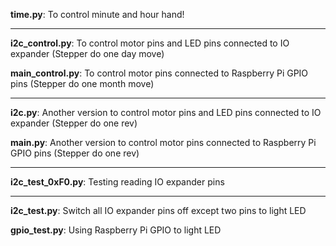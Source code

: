 **time.py**:	To control minute and hour hand!

----------
**i2c_control.py**:		To control motor pins and LED pins connected to IO expander (Stepper do one day move)

**main_control.py**:	To control motor pins connected to Raspberry Pi GPIO pins (Stepper do one month move)

----------
**i2c.py**:		Another version to control motor pins and LED pins connected to IO expander (Stepper do one rev)

**main.py**:	Another version to control motor pins connected to Raspberry Pi GPIO pins (Stepper do one rev)

----------
**i2c_test_0xF0.py**:	Testing reading IO expander pins

----------
**i2c_test.py**:	Switch all IO expander pins off except two pins to light LED

**gpio_test.py**:	Using Raspberry Pi GPIO to light LED

